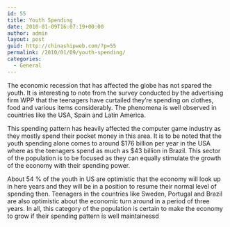 ```yaml
---
id: 55
title: Youth Spending
date: 2010-01-09T16:07:19+00:00
author: admin
layout: post
guid: http://chinashipweb.com/?p=55
permalink: /2010/01/09/youth-spending/
categories:
  - General
---
```

The economic recession that has affected the globe has not spared the youth. It is interesting to note from the survey conducted by the advertising firm WPP that the teenagers have curtailed they&#8217;re spending on clothes, food and various items considerably. The phenomena is well observed in countries like the USA, Spain and Latin America.

This spending pattern has heavily affected the computer game industry as they mostly spend their pocket money in this area. It is to be noted that the youth spending alone comes to around $176 billion per year in the USA where as the teenagers spend as much as $43 billion in Brazil. This sector of the population is to be focused as they can equally stimulate the growth of the economy with their spending power.

About 54 % of the youth in US are optimistic that the economy will look up in here years and they will be in a position to resume their normal level of spending then. Teenagers in the countries like Sweden, Portugal and Brazil are also optimistic about the economic turn around in a period of three years. In all, this category of the population is certain to make the economy to grow if their spending pattern is well maintainessd